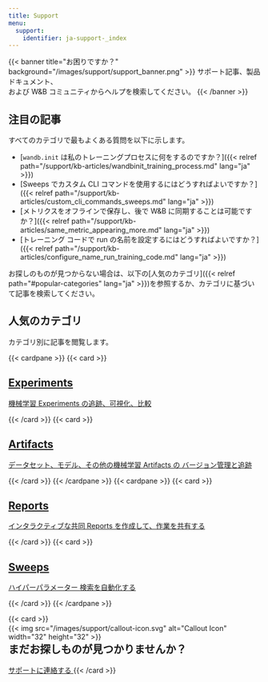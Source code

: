 ```yaml
---
title: Support
menu:
  support:
    identifier: ja-support-_index
---
```


{{< banner title="お困りですか？" background="/images/support/support_banner.png" >}}
サポート記事、製品ドキュメント、<br>
および W&B コミュニティからヘルプを検索してください。
{{< /banner >}}

## 注目の記事

すべてのカテゴリで最もよくある質問を以下に示します。

* [`wandb.init` は私のトレーニングプロセスに何をするのですか？]({{< relref path="/support/kb-articles/wandbinit_training_process.md" lang="ja" >}})
* [Sweeps でカスタム CLI コマンドを使用するにはどうすればよいですか？]({{< relref path="/support/kb-articles/custom_cli_commands_sweeps.md" lang="ja" >}})
* [メトリクスをオフラインで保存し、後で W&B に同期することは可能ですか？]({{< relref path="/support/kb-articles/same_metric_appearing_more.md" lang="ja" >}})
* [トレーニング コードで run の名前を設定するにはどうすればよいですか？]({{< relref path="/support/kb-articles/configure_name_run_training_code.md" lang="ja" >}})

お探しのものが見つからない場合は、以下の[人気のカテゴリ]({{< relref path="#popular-categories" lang="ja" >}})を参照するか、カテゴリに基づいて記事を検索してください。

## 人気のカテゴリ

カテゴリ別に記事を閲覧します。

{{< cardpane >}}
  {{< card >}}
    <a href="/support/experiments">
      <h2 className="card-title">Experiments</h2>
      <p className="card-content">機械学習 Experiments の追跡、可視化、比較</p>
    </a>
  {{< /card >}}
  {{< card >}}
    <a href="/support/artifacts">
      <h2 className="card-title">Artifacts</h2>
      <p className="card-content">データセット、モデル、その他の機械学習 Artifacts の バージョン管理と追跡</p>
    </a>
  {{< /card >}}
{{< /cardpane >}}
{{< cardpane >}}
  {{< card >}}
    <a href="/support/reports">
      <h2 className="card-title">Reports</h2>
      <p className="card-content">インタラクティブな共同 Reports を作成して、作業を共有する</p>
    </a>
  {{< /card >}}
  {{< card >}}
    <a href="/support/sweeps">
      <h2 className="card-title">Sweeps</h2>
      <p className="card-content">ハイパーパラメーター 検索を自動化する</p>
    </a>
  {{< /card >}}
{{< /cardpane >}}

{{< card >}}
  <div className="card-banner-icon" style="float:left;margin-right:10px !important; margin-top: -12px !important">
    {{< img src="/images/support/callout-icon.svg" alt="Callout Icon" width="32" height="32" >}}
  </div>
  <h2>まだお探しものが見つかりませんか？</h2>
  <a href="mailto:support@wandb.com" className="contact-us-button">
    サポートに連絡する
  </a>
 {{< /card >}}
